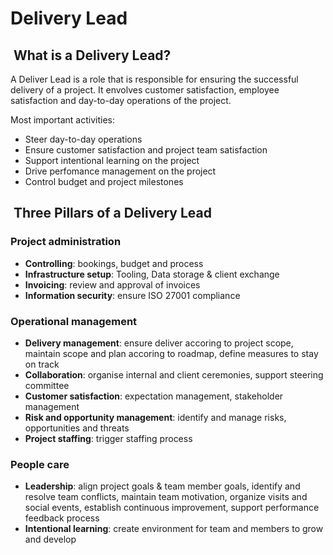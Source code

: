 # Delivery Lead

##  What is a Delivery Lead?

A Deliver Lead is a role that is responsible for ensuring the successful delivery of a project. It envolves customer satisfaction, employee satisfaction and day-to-day operations of the project.

Most important activities:

- Steer day-to-day operations
- Ensure customer satisfaction and project team satisfaction
- Support intentional learning on the project
- Drive perfomance management on the project
- Control budget and project milestones

##  Three Pillars of a Delivery Lead

### Project administration

- **Controlling**: bookings, budget and process
- **Infrastructure setup**: Tooling, Data storage & client exchange
- **Invoicing**: review and approval of invoices
- **Information security**: ensure ISO 27001 compliance

### Operational management

- **Delivery management**: ensure deliver accoring to project scope, maintain scope and plan accoring to roadmap, define measures to stay on track
- **Collaboration**: organise internal and client ceremonies, support steering committee
- **Customer satisfaction**: expectation management, stakeholder management
- **Risk and opportunity management**: identify and manage risks, opportunities and threats
- **Project staffing**: trigger staffing process

### People care

- **Leadership**: align project goals & team member goals, identify and resolve team conflicts, maintain team motivation, organize visits and social events, establish continuous improvement, support performance feedback process
- **Intentional learning**: create environment for team and members to grow and develop
